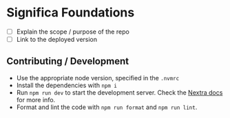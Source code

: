 # Significa Foundations

- [ ] Explain the scope / purpose of the repo
- [ ] Link to the deployed version

## Contributing / Development

- Use the appropriate node version, specified in the `.nvmrc`
- Install the dependencies with `npm i`
- Run `npm run dev` to start the development server.
  Check the [Nextra docs](https://nextra.site/docs) for more info.
- Format and lint the code with `npm run format` and `npm run lint`.
